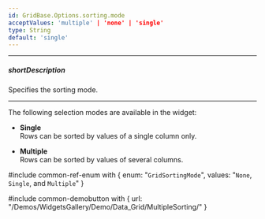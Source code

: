 ```yaml
---
id: GridBase.Options.sorting.mode
acceptValues: 'multiple' | 'none' | 'single'
type: String
default: 'single'
---
```

---
##### shortDescription
Specifies the sorting mode.

---
The following selection modes are available in the widget:

- **Single**        
Rows can be sorted by values of a single column only.

- **Multiple**      
Rows can be sorted by values of several columns.

#include common-ref-enum with {
    enum: "`GridSortingMode`",
    values: "`None`, `Single`, and `Multiple`"
}

#include common-demobutton with {
    url: "/Demos/WidgetsGallery/Demo/Data_Grid/MultipleSorting/"
}